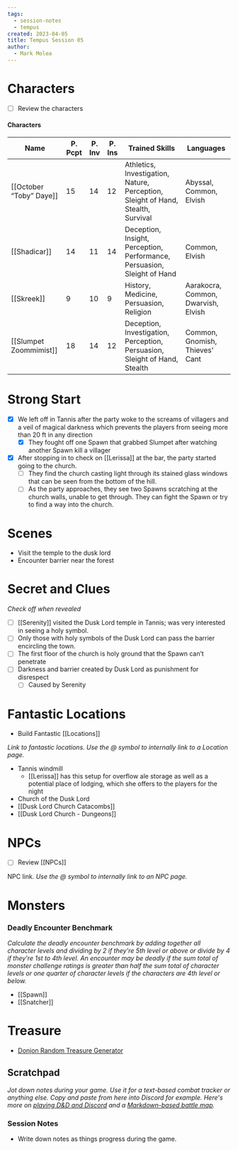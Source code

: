 ```yaml
---
tags:
  - session-notes
  - tempus
created: 2023-04-05
title: Tempus Session 05
author:
  - Mark Molea
---
```



# Characters

- [ ] Review the characters

#### Characters

|Name|P. Pcpt|P. Inv|P. Ins|Trained Skills|Languages|
|---|---|---|---|---|---|
|[[October “Toby” Daye]]|15|14|12|Athletics, Investigation, Nature, Perception, Sleight of Hand, Stealth, Survival|Abyssal, Common, Elvish|
|[[Shadicar]]|14|11|14|Deception, Insight, Perception, Performance, Persuasion, Sleight of Hand|Common, Elvish|
|[[Skreek]]|9|10|9|History, Medicine, Persuasion, Religion|Aarakocra, Common, Dwarvish, Elvish|
|[[Slumpet Zoommimist]]|18|14|12|Deception, Investigation, Perception, Persuasion, Sleight of Hand, Stealth|Common, Gnomish, Thieves' Cant|

  
  

# Strong Start

  

- [x] We left off in Tannis after the party woke to the screams of villagers and a veil of magical darkness which prevents the players from seeing more than 20 ft in any direction
    - [x] They fought off one Spawn that grabbed Slumpet after watching another Spawn kill a villager
- [x] After stopping in to check on [[Lerissa]] at the bar, the party started going to the church.
    - [ ] They find the church casting light through its stained glass windows that can be seen from the bottom of the hill.
    - [ ] As the party approaches, they see two Spawns scratching at the church walls, unable to get through. They can fight the Spawn or try to find a way into the church.

# Scenes

- Visit the temple to the dusk lord
- Encounter barrier near the forest

# Secret and Clues

_Check off when revealed_

- [ ] [[Serenity]] visited the Dusk Lord temple in Tannis; was very interested in seeing a holy symbol.
- [ ] Only those with holy symbols of the Dusk Lord can pass the barrier encircling the town.
- [ ] The first floor of the church is holy ground that the Spawn can’t penetrate
- [ ] Darkness and barrier created by Dusk Lord as punishment for disrespect
    - [ ] Caused by Serenity

# Fantastic Locations

- Build Fantastic [[Locations]]

_Link to fantastic locations. Use the @ symbol to internally link to a Location page._

- Tannis windmill
    - [[Lerissa]] has this setup for overflow ale storage as well as a potential place of lodging, which she offers to the players for the night
- Church of the Dusk Lord
- [[Dusk Lord Church Catacombs]]
- [[Dusk Lord Church - Dungeons]]

# NPCs

- [ ] Review [[NPCs]]

NPC link. _Use the @ symbol to internally link to an NPC page._

# Monsters

  

### **Deadly Encounter Benchmark**

_Calculate the deadly encounter benchmark by adding together all character levels and dividing by 2 if they're 5th level or above or divide by 4 if they're 1st to 4th level. An encounter may be deadly if the sum total of monster challenge ratings is greater than half the sum total of character levels or one quarter of character levels if the characters are 4th level or below._

- [[Spawn]]
- [[Snatcher]]

# Treasure

- [Donjon Random Treasure Generator](https://donjon.bin.sh/5e/random/#type=treasure;treasure-cr=4;treasure-loot_type=treasure_hoard)

## Scratchpad

_Jot down notes during your game. Use it for a text-based combat tracker or anything else. Copy and paste from here into Discord for example. Here's more on [playing D&D and Discord](https://slyflourish.com/playing_dnd_over_discord.html) and a [Markdown-based battle map](https://slyflourish.com/text-based_battle_maps.html)._

### Session Notes

- Write down notes as things progress during the game.